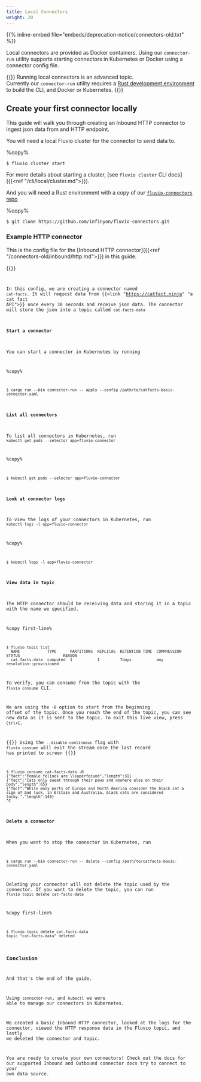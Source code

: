 ```yaml
---
title: Local Connectors
weight: 20
---
```

{{% inline-embed file="embeds/deprecation-notice/connectors-old.txt" %}}

Local connectors are provided as Docker containers. Using our `connector-run` utility supports starting connectors in Kubernetes or Docker using a connector config file.

{{<caution>}}
Running local connectors is an advanced topic.<br>
Currently our `connector-run` utility requires a [Rust development environment](https://www.rust-lang.org/learn/get-started)
to build the CLI, and Docker or Kubernetes.
{{</caution>}}

## Create your first connector locally

This guide will walk you through creating an Inbound HTTP connector to ingest json data from and HTTP endpoint.

You will need a local Fluvio cluster for the connector to send data to.

%copy%
```shell
$ fluvio cluster start
```

For more details about starting a cluster, [see `fluvio cluster` CLI docs]({{<ref "/cli/local/cluster.md">}}).

And you will need a Rust environment with a copy of our [`fluvio-connectors` repo](https://github.com/infinyon/fluvio-connectors.git)

%copy%
```shell
$ git clone https://github.com/infinyon/fluvio-connectors.git
```

### Example HTTP connector
This is the config file for the [Inbound HTTP connector]({{<ref "/connectors-old/inbound/http.md">}}) in this guide.

{{<code file="embeds/connectors-old/catfacts-basic-connector.yaml" lang="yaml" copy=true >}}

In this config, we are creating a connector named `cat-facts`. It will request data from {{<link "https://catfact.ninja" "a cat fact API">}} once every 30 seconds and receive json data. The connector will store the json into a topic called `cat-facts-data`


#### Start a connector

You can start a connector in Kubernetes by running 

%copy%
```shell
$ cargo run --bin connector-run -- apply --config /path/to/catfacts-basic-connector.yaml
```

#### List all connectors

To list all connectors in Kubernetes, run `kubectl get pods --selector app=fluvio-connector`

%copy%
```shell
$ kubectl get pods --selector app=fluvio-connector
```

#### Look at connector logs

To view the logs of your connectors in Kubernetes, run `kubectl logs -l app=fluvio-connector`

%copy%
```shell
$ kubectl logs -l app=fluvio-connector
```
#### View data in topic

The HTTP connector should be receiving data and storing it in a topic with the name we specified.

%copy first-line%
```shell
$ fluvio topic list
  NAME            TYPE      PARTITIONS  REPLICAS  RETENTION TIME  COMPRESSION  STATUS                   REASON
  cat-facts-data  computed  1           1         7days           any          resolution::provisioned
```

To verify, you can consume from the topic with the `fluvio consume` CLI.

We are using the `-B` option to start from the beginning offset of the topic. Once you reach the end of the topic, you can see new data as it is sent to the topic. To exit this live view, press `Ctrl+C`.

{{<idea>}}
Using the `--disable-continuous` flag with `fluvio consume` will exit the stream once the last record has printed to screen
{{</idea>}}

```shell
$ fluvio consume cat-facts-data -B
{"fact":"Female felines are \\superfecund","length":31}
{"fact":"Cats only sweat through their paws and nowhere else on their body","length":65}
{"fact":"While many parts of Europe and North America consider the black cat a sign of bad luck, in Britain and Australia, black cats are considered lucky.","length":146}
^C
```

#### Delete a connector

When you want to stop the connector in Kubernetes, run

```shell
$ cargo run --bin connector-run -- delete --config /path/to/catfacts-basic-connector.yaml
```

Deleting your connector will not delete the topic used by the connector. If you want to delete the topic, you can run `fluvio topic delete cat-facts-data`

%copy first-line%
```shell
$ fluvio topic delete cat-facts-data
topic "cat-facts-data" deleted
```

### Conclusion

And that's the end of the guide.

Using `connector-run`, and `kubectl` we were able to manage our connectors in Kubernetes.

We created a basic Inbound HTTP connector, looked at the logs for the connector, viewed the HTTP response data in the Fluvio topic, and lastly we deleted the connector and topic.

You are ready to create your own connectors! Check out the docs for our supported Inbound and Outbound connector docs try to connect to your own data source.  


